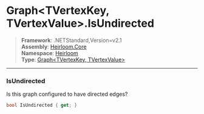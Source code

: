 # Graph\<TVertexKey, TVertexValue>.IsUndirected

> **Framework**: .NETStandard,Version=v2.1  
> **Assembly**: [Heirloom.Core][0]  
> **Namespace**: [Heirloom][0]  
> **Type**: [Graph\<TVertexKey, TVertexValue>][1]  

--------------------------------------------------------------------------------

### IsUndirected

Is this graph configured to have directed edges?

```cs
bool IsUndirected { get; }
```

[0]: ..\Heirloom.Core.md
[1]: Heirloom.Graph[TVertexKey,TVertexValue].md

